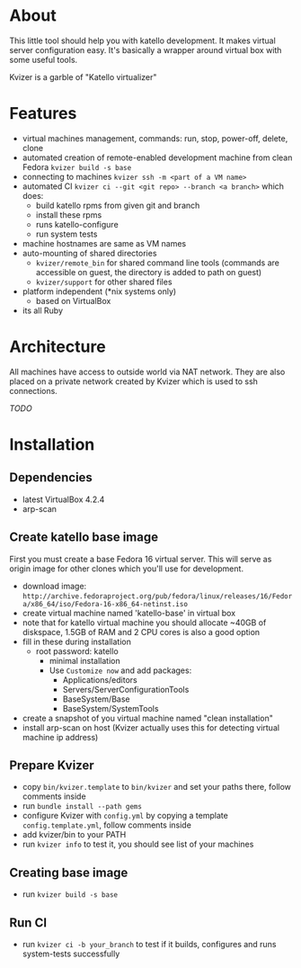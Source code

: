 # About

This little tool should help you with katello development. It makes virtual server configuration easy. It's basically a wrapper around virtual box with some useful tools.

Kvizer is a garble of "Katello virtualizer"

# Features

- virtual machines management, commands: run, stop, power-off, delete, clone
- automated creation of remote-enabled development machine from clean Fedora `kvizer build -s base`
- connecting to machines `kvizer ssh -m <part of a VM name>`
- automated CI `kvizer ci --git <git repo> --branch <a branch>` which does:
  - build katello rpms from given git and branch
  - install these rpms
  - runs katello-configure
  - run system tests
- machine hostnames are same as VM names
- auto-mounting of shared directories
  - `kvizer/remote_bin` for shared command line tools (commands are accessible on guest, the directory is added to path on guest) 
  - `kvizer/support` for other shared files
- platform independent (*nix systems only)
  - based on VirtualBox
- its all Ruby

# Architecture

All machines have access to outside world via NAT network. They are also placed on a private network created by Kvizer which is used to ssh connections.

*TODO*

# Installation

## Dependencies

- latest VirtualBox 4.2.4
- arp-scan

## Create katello base image

First you must create a base Fedora 16 virtual server. This will serve as origin image for other clones which you'll use for development.

- download image: `http://archive.fedoraproject.org/pub/fedora/linux/releases/16/Fedora/x86_64/iso/Fedora-16-x86_64-netinst.iso`
- create virtual machine named 'katello-base' in virtual box
- note that for katello virtual machine you should allocate ~40GB of diskspace, 1.5GB of RAM and 2 CPU cores is also a good option
- fill in these during installation
  - root password: katello 
    - minimal installation
    - Use `Customize now` and add packages:
      - Applications/editors
      - Servers/ServerConfigurationTools
      - BaseSystem/Base
      - BaseSystem/SystemTools
- create a snapshot of you virtual machine named "clean installation"
- install arp-scan on host (Kvizer actually uses this for detecting virtual machine ip address)

## Prepare Kvizer

- copy `bin/kvizer.template` to `bin/kvizer` and set your paths there, follow comments inside
- run `bundle install --path gems`
- configure Kvizer with `config.yml` by copying a template `config.template.yml`, follow comments inside
- add kvizer/bin to your PATH
- run `kvizer info` to test it, you should see list of your machines
 
## Creating base image

- run `kvizer build -s base`

## Run CI

- run `kvizer ci -b your_branch` to test if it builds, configures and runs system-tests successfully



